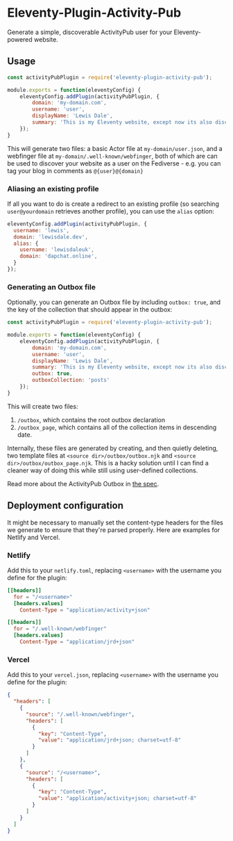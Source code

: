 # Eleventy-Plugin-Activity-Pub

Generate a simple, discoverable ActivityPub user for your Eleventy-powered website.

## Usage

```javascript
const activityPubPlugin = require('eleventy-plugin-activity-pub');

module.exports = function(eleventyConfig) {
	eleventyConfig.addPlugin(activityPubPlugin, {
		domain: 'my-domain.com',
		username: 'user',
		displayName: 'Lewis Dale',
		summary: 'This is my Eleventy website, except now its also discoverable on the Fediverse!',
	});
}
```

This will generate two files: a basic Actor file at `my-domain/user.json`, and a webfinger file at `my-domain/.well-known/webfinger`, both of which are can be used to discover your website as a user on the Fediverse - e.g. you can tag your blog in comments as `@{user}@{domain}`

### Aliasing an existing profile

If all you want to do is create a redirect to an existing profile (so searching `user@yourdomain` retrieves another profile), you can use the `alias` option:

```javascript
eleventyConfig.addPlugin(activityPubPlugin, {
  username: 'lewis',
  domain: 'lewisdale.dev',
  alias: {
    username: 'lewisdaleuk',
    domain: 'dapchat.online',
  }
});
```
### Generating an Outbox file

Optionally, you can generate an Outbox file by including `outbox: true`, and the key of the collection that should appear in the outbox:

```javascript
const activityPubPlugin = require('eleventy-plugin-activity-pub');

module.exports = function(eleventyConfig) {
	eleventyConfig.addPlugin(activityPubPlugin, {
		domain: 'my-domain.com',
		username: 'user',
		displayName: 'Lewis Dale',
		summary: 'This is my Eleventy website, except now its also discoverable on the Fediverse!',
		outbox: true,
		outboxCollection: 'posts'
	});
}
```

This will create two files:

1. `/outbox`, which contains the root outbox declaration
2. `/outbox_page`, which contains all of the collection items in descending date.

Internally, these files are generated by creating, and then quietly deleting, two template
files at `<source dir>/outbox/outbox.njk` and `<source dir>/outbox/outbox_page.njk`.
This is a hacky solution until I can find a cleaner way of doing this while still using user-defined
collections.

Read more about the ActivityPub Outbox in [the spec](https://www.w3.org/TR/activitypub/#outbox).

## Deployment configuration

It might be necessary to manually set the content-type headers for the files we generate to ensure that they're parsed properly. Here are examples for Netlify and Vercel.

### Netlify

Add this to your `netlify.toml`, replacing `<username>` with the username you define for the plugin:

```toml
[[headers]]
  for = "/<username>"
  [headers.values]
    Content-Type = "application/activity+json"

[[headers]]
  for = "/.well-known/webfinger"
  [headers.values]
    Content-Type = "application/jrd+json"
```

### Vercel

Add this to your `vercel.json`, replacing `<username>` with the username you define for the plugin:

```json
{
  "headers": [
    {
      "source": "/.well-known/webfinger",
      "headers": [
        {
          "key": "Content-Type",
          "value": "application/jrd+json; charset=utf-8"
        }
      ]
    },
    {
      "source": "/<username>",
      "headers": [
        {
          "key": "Content-Type",
          "value": "application/activity+json; charset=utf-8"
        }
      ]
    }
  ]
}
```
